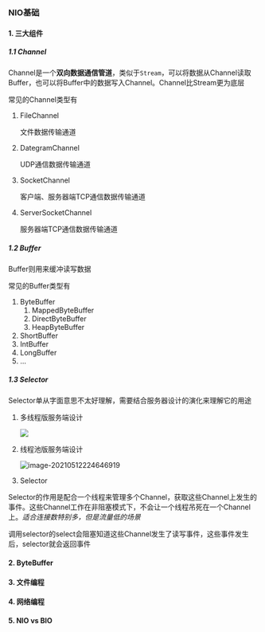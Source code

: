 ### NIO基础

#### 1. 三大组件

##### 1.1 Channel 

Channel是一个**双向数据通信管道**，类似于`Stream`，可以将数据从Channel读取Buffer，也可以将Buffer中的数据写入Channel。Channel比Stream更为底层

常见的Channel类型有

1. FileChannel

   文件数据传输通道

2. DategramChannel

   UDP通信数据传输通道

3. SocketChannel

   客户端、服务器端TCP通信数据传输通道

4. ServerSocketChannel

   服务器端TCP通信数据传输通道

##### 1.2 Buffer

Buffer则用来缓冲读写数据

常见的Buffer类型有

1. ByteBuffer
   1. MappedByteBuffer
   2. DirectByteBuffer
   3. HeapByteBuffer
2. ShortBuffer
3. IntBuffer
4. LongBuffer
5. ...

##### 1.3 Selector

Selector单从字面意思不太好理解，需要结合服务器设计的演化来理解它的用途

1. 多线程版服务端设计

   ![](https://i.loli.net/2021/05/12/Iyowp7qVc1xNbnX.png)

2. 线程池版服务端设计

   ![image-20210512224646919](https://i.loli.net/2021/05/12/Iyowp7qVc1xNbnX.png)

3.  Selector

   Selector的作用是配合一个线程来管理多个Channel，获取这些Channel上发生的事件。这些Channel工作在非阻塞模式下，不会让一个线程吊死在一个Channel上。*适合连接数特别多，但是流量低的场景*

   调用selector的select会阻塞知道这些Channel发生了读写事件，这些事件发生后，selector就会返回事件

#### 2. ByteBuffer

#### 3. 文件编程

#### 4. 网络编程

#### 5. NIO vs BIO





